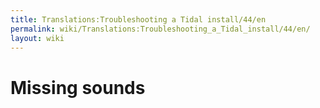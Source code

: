 ```yaml
---
title: Translations:Troubleshooting a Tidal install/44/en
permalink: wiki/Translations:Troubleshooting_a_Tidal_install/44/en/
layout: wiki
---
```


# Missing sounds

